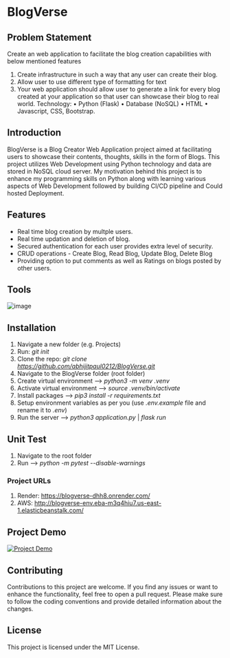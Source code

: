 # BlogVerse


## Problem Statement
Create an web application to facilitate the blog creation capabilities with below mentioned features
1. Create infrastructure in such a way that any user can create their blog.
2. Allow user to use different type of formatting for text
3. Your web application should allow user to generate a link for every blog created at
your application so that user can showcase their blog to real world.
Technology:
• Python (Flask)
• Database (NoSQL)
• HTML
• Javascript, CSS, Bootstrap.


## Introduction
BlogVerse is a Blog Creator Web Application project aimed at facilitating users to showcase their contents, thoughts, skills in the form of Blogs.
This project utilizes Web Development using Python technology and data are stored in NoSQL cloud server.
My motivation behind this project is to enhance my programming skills on Python along with learning various aspects of Web Development followed by building CI/CD pipeline and Could hosted Deployment.


## Features
* Real time blog creation by multple users.
* Real time updation and deletion of blog.
* Secured authentication for each user provides extra level of security.
* CRUD operations - Create Blog, Read Blog, Update Blog, Delete Blog
* Providing option to put comments as well as Ratings on blogs posted by other users.


## Tools
![image](https://github.com/abhijitpaul0212/BlogVerse/assets/9966441/744a3f74-5342-481c-b44b-18a2c89e8e9f)


## Installation
1. Navigate a new folder (e.g. Projects)
2. Run: _git init_
3. Clone the repo: _git clone https://github.com/abhijitpaul0212/BlogVerse.git_
4. Navigate to the BlogVerse folder (root folder)
5. Create virtual environment --> _python3 -m venv .venv_
6. Activate virtual environment --> _source .venv/bin/activate_
7. Install packages --> _pip3 install -r requirements.txt_
8. Setup environment variables as per you (use _.env.example_ file and rename it to _.env_)
9. Run the server --> _python3 application.py_  | _flask run_


## Unit Test
1. Navigate to the root folder
2. Run --> _python -m pytest --disable-warnings_


### Project URLs
1. Render: https://blogverse-dhh8.onrender.com/
2. AWS: http://blogverse-env.eba-m3q4hiu7.us-east-1.elasticbeanstalk.com/


## Project Demo

[![Project Demo](https://github.com/abhijitpaul0212/BlogVerse/assets/9966441/5bd9b41c-ae6f-4cd5-b2fb-98b6c2dc5bf8)](https://www.youtube.com/watch?v=8lv5jNUXcKQ)


## Contributing
Contributions to this project are welcome. If you find any issues or want to enhance the functionality, feel free to open a pull request. Please make sure to follow the coding conventions and provide detailed information about the changes.


## License
This project is licensed under the MIT License.

